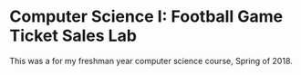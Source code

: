 # Computer Science I: Football Game Ticket Sales Lab
This was a for my freshman year computer science course, Spring of 2018.